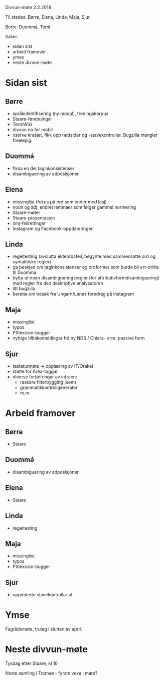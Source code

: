 Divvun-møte 2.2.2018

Til stades: Børre, Elena, Linda, Maja, Sjur

Borte: Duommá, Tomi

Saker:
* sidan sist
* arbeid framover
* ymse
* neste divvun-møte

# Sidan sist

## Børre
* språkidentifisering (ny modul), treningskorpus
* Staare-førebuingar
* TermWiki
* divvun.no for mobil
* xserve krasjet, fikk opp nettsider og -stavekontroller. Bugzilla
  mangler foreløpig.

## Duommá
* fiksa en del taginkonsistenser
* disambiguering av adposisjoner

##  Elena
* missinglist (fokus på ord som ender med lasj)
* noun og adj: endret lemmaer som følger gammel normering
* Staare-møter
* Staare-presentasjon
* smj-feilrettinger
* Instagram og Facebook-oppdateringer

## Linda
* regeltesting (avslutta ekteordsfeil, begynte med sammensatte ord og syntaktiske regler)
* ga beskjed om taginkonsistenser og ordformer som burde bli err-ortha til Duommá
* bytta ut noen disambigueringsregler (for attributivformdisambiguering) med regler fra den deskriptive analysatoren
* litt bugzilla
* beretta om besøk fra Ungarn/Lenes foredrag på instagram

## Maja
* missinglist
* typos
* PXlexicon-bugger
* nyttige tilbakemeldingar frå ny NDS / Chiara- orre: passive form

## Sjur
* tastaturmøte -> opplæring av IT/Orakel
* støtte for Area-taggar
* diverse forbetringar av infraen:
    - raskare filterbygging (sem)
    - grammatikkontrollgenerator
    - m.m.

# Arbeid framover

## Børre
* Staare

## Duommá
* disambiguering av adposisjoner

## Elena
* Staare

## Linda
* regeltesting

## Maja
* missinglist
* typos
* PXlexicon-bugger

## Sjur
* oppdaterte stavekontrollar ut

# Ymse

Fagrådsmøte, truleg i slutten av april.

# Neste divvun-møte

Tysdag etter Staare, kl 10

Neste samling i Tromsø - fyrste veka i mars?
